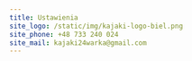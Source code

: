 ```yaml
---
title: Ustawienia
site_logo: /static/img/kajaki-logo-biel.png
site_phone: +48 733 240 024
site_mail: kajaki24warka@gmail.com 
---
```

